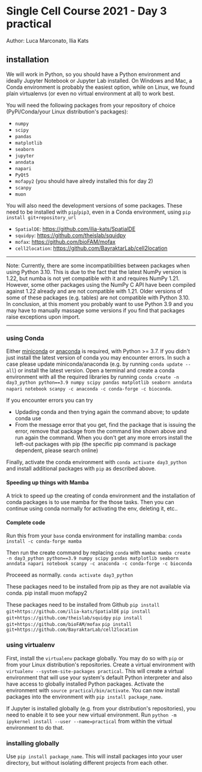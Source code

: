 # Single Cell Course 2021 - Day 3 practical
Author: Luca Marconato, Ilia Kats

## installation
We will work in Python, so you should have a Python environment and ideally Jupyter Notebook or Jupyter Lab installed.
On Windows and Mac, a Conda environment is probably the easiest option, while on Linux, we found plain virtualenvs (or even no virtual environment at all) to work best.

You will need the following packages from your repository of choice (PyPi/Conda/your Linux distribution's packages):

* `numpy`
* `scipy`
* `pandas`
* `matplotlib`
* `seaborn`
* `jupyter`
* `anndata`
* `napari`
* `PyQt5`
* `mofapy2` (you should have alredy installed this for day 2)
* `scanpy`
* `muon`

You will also need the development versions of some packages.
These need to be installed with `pip`/`pip3`, even in a Conda environment, using `pip install git+repository_url`

* `SpatialDE`: https://github.com/ilia-kats/SpatialDE
* `squidpy`: https://github.com/theislab/squidpy
* `mofax`: https://github.com/bioFAM/mofax
* `cell2location`: https://github.com/BayraktarLab/cell2location

---

Note: Currently, there are some incompatibilities between packages when using Python 3.10.
This is due to the fact that the latest NumPy version is 1.22, but numba is not yet compatible with it and requires NumPy 1.21.
However, some other packages using the NumPy C API have been compiled against 1.22 already and are not compatible with 1.21.
Older versions of some of these packages (e.g. tables) are not compatible with Python 3.10.
In conclusion, at this moment you probably want to use Python 3.9 and you may have to manually massage some versions if you find that packages raise exceptions upon import.

---

### using Conda
Either [miniconda](https://docs.conda.io/projects/conda/en/latest/user-guide/install/) or [anaconda](https://docs.anaconda.com/anaconda/install/) is required, with Python >= 3.7.
If you didn't just install the latest version of conda you may encounter errors.
In such a case please update miniconda/anaconda (e.g. by running `conda update --all`) or install the latest version.
Open a terminal and create a conda environment with all the required libraries by running  `conda create -n day3_python python==3.9 numpy scipy pandas matplotlib seaborn anndata napari notebook scanpy -c anaconda -c conda-forge -c bioconda`.

If you encounter errors you can try

* Updading conda and then trying again the command above; to update conda use
* From the message error that you get, find the package that is issuing the error, remove that package from the command line shown above and run again the command.
When you don't get any more errors install the left-out packages with pip (the specific pip command is package dependent, please search online)

Finally, activate the conda environment with `conda activate day3_python` and install additional packages with `pip` as described above.
#### Speeding up things with Mamba
A trick to speed up the creating of conda environment and the installation of conda packages is to use mamba for the those tasks. Then you can continue using conda normally for activating the env, deleting it, etc..

#### Complete code 
Run this from your `base` conda environment for installing mamba:
`conda install -c conda-forge mamba`

Then run the create command by replacing `conda` with `mamba`:
`mamba create -n day3_python python==3.9 numpy scipy pandas matplotlib seaborn anndata napari notebook scanpy -c anaconda -c conda-forge -c bioconda`

Proceeed as normally.
`conda activate day3_python`

These packages need to be installed from pip as they are not available via conda.
pip install muon mofapy2

These packages need to be installed from Github
`pip install git+https://github.com/ilia-kats/SpatialDE`
`pip install git+https://github.com/theislab/squidpy`
`pip install git+https://github.com/bioFAM/mofax`
`pip install git+https://github.com/BayraktarLab/cell2location`

### using virtualenv
First, install the `virtualenv` package globally.
You may do so with `pip` or from your Linux distribution's repositories.
Create a virtual environment with `virtualenv --system-site-packages practical`.
This will create a virtual environment that will use your system's default Python interpreter and also have access to globally installed Python packages.
Activate the environment with `source practical/bin/activate`.
You can now install packages into the environment with `pip install package_name`.

If Jupyter is installed globally (e.g. from your distribution's repositories), you need to enable it to see your new virtual environment.
Run `python -m ipykernel install --user --name=practical` from within the virtual environment to do that.

### installing globally
Use `pip install package_name`.
This will install packages into your user directory, but without isolating different projects from each other.

